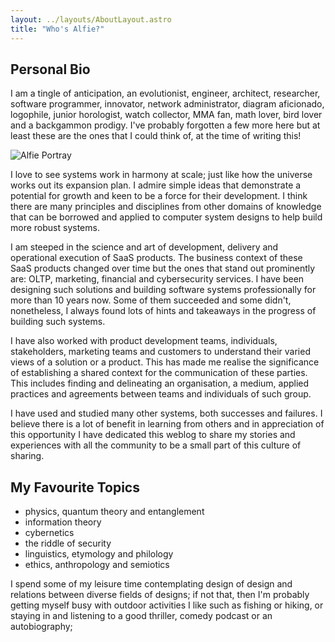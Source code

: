 ```yaml
---
layout: ../layouts/AboutLayout.astro
title: "Who's Alfie?"
---
```


## Personal Bio

I am a tingle of anticipation, an evolutionist, engineer, architect, researcher,
software programmer, innovator, network administrator, diagram aficionado, logophile,
junior horologist, watch collector, MMA fan, math lover, bird lover and a backgammon prodigy.
I've probably forgotten a few more here but at least these are the ones that I could think of,
at the time of writing this!

<div>
  <img src="/assets/extend/me.jpg" class="sm:w-1/2 mx-auto h-auto max-w rounded shadow dark:shadow-gray-800" alt="Alfie Portray">
</div>

I love to see systems work in harmony at scale; just like how the universe works
out its expansion plan. I admire simple ideas that demonstrate a potential for growth and
keen to be a force for their development. I think there are many principles and disciplines
from other domains of knowledge that can be borrowed and applied to computer system designs
to help build more robust systems.

I am steeped in the science and art of development, delivery and operational execution of SaaS products.
The business context of these SaaS products changed over time but the ones that stand out prominently are: OLTP, marketing,
financial and cybersecurity services. I have been designing such solutions and building software systems professionally
for more than 10 years now. Some of them succeeded and some didn't, nonetheless, I always found lots of hints and
takeaways in the progress of building such systems.

I have also worked with product development teams, individuals, stakeholders, marketing teams and customers to understand
their varied views of a solution or a product. This has made me realise the significance of establishing a shared context
for the communication of these parties. This includes finding and delineating an organisation, a medium, applied practices
and agreements between teams and individuals of such group.

I have used and studied many other systems, both successes and failures. I believe there is a lot of benefit
in learning from others and in appreciation of this opportunity I have dedicated this weblog to share my stories
and experiences with all the community to be a small part of this culture of sharing.

## My Favourite Topics

- physics, quantum theory and entanglement
- information theory
- cybernetics
- the riddle of security
- linguistics, etymology and philology
- ethics, anthropology and semiotics

I spend some of my leisure time contemplating design of design and relations between diverse fields of designs; if not that,
then I'm probably getting myself busy with outdoor activities I like such as fishing or hiking, or staying in and listening to a good thriller, comedy podcast or an autobiography;

